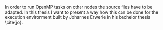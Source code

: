 In order to run OpenMP tasks on other nodes the source files have to be adapted.
In this thesis I want to present a way how this can be done for the execution environment built by Johannes Erwerle in
his bachelor thesis \cite{jo}.
